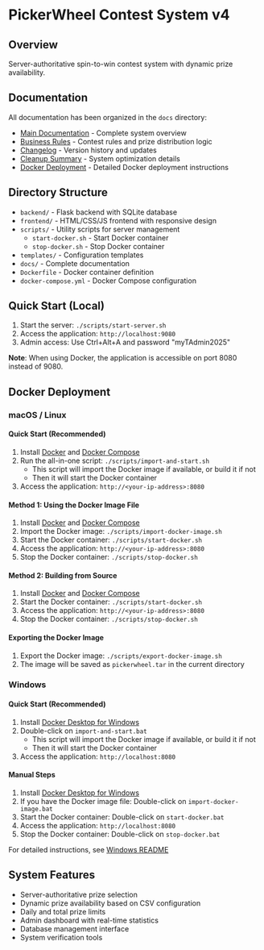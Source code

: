 # PickerWheel Contest System v4

## Overview
Server-authoritative spin-to-win contest system with dynamic prize availability.

## Documentation
All documentation has been organized in the `docs` directory:

- [Main Documentation](docs/README.md) - Complete system overview
- [Business Rules](docs/BUSINESS_RULES.md) - Contest rules and prize distribution logic
- [Changelog](docs/CHANGELOG.md) - Version history and updates
- [Cleanup Summary](docs/CLEANUP_SUMMARY.md) - System optimization details
- [Docker Deployment](docs/DOCKER_DEPLOYMENT.md) - Detailed Docker deployment instructions

## Directory Structure
- `backend/` - Flask backend with SQLite database
- `frontend/` - HTML/CSS/JS frontend with responsive design
- `scripts/` - Utility scripts for server management
  - `start-docker.sh` - Start Docker container
  - `stop-docker.sh` - Stop Docker container
- `templates/` - Configuration templates
- `docs/` - Complete documentation
- `Dockerfile` - Docker container definition
- `docker-compose.yml` - Docker Compose configuration

## Quick Start (Local)
1. Start the server: `./scripts/start-server.sh`
2. Access the application: `http://localhost:9080`
3. Admin access: Use Ctrl+Alt+A and password "myTAdmin2025"

**Note**: When using Docker, the application is accessible on port 8080 instead of 9080.

## Docker Deployment

### macOS / Linux

#### Quick Start (Recommended)
1. Install [Docker](https://www.docker.com/products/docker-desktop) and [Docker Compose](https://docs.docker.com/compose/install/)
2. Run the all-in-one script: `./scripts/import-and-start.sh`
   - This script will import the Docker image if available, or build it if not
   - Then it will start the Docker container
3. Access the application: `http://<your-ip-address>:8080`

#### Method 1: Using the Docker Image File
1. Install [Docker](https://www.docker.com/products/docker-desktop) and [Docker Compose](https://docs.docker.com/compose/install/)
2. Import the Docker image: `./scripts/import-docker-image.sh`
3. Start the Docker container: `./scripts/start-docker.sh`
4. Access the application: `http://<your-ip-address>:8080`
5. Stop the Docker container: `./scripts/stop-docker.sh`

#### Method 2: Building from Source
1. Install [Docker](https://www.docker.com/products/docker-desktop) and [Docker Compose](https://docs.docker.com/compose/install/)
2. Start the Docker container: `./scripts/start-docker.sh`
3. Access the application: `http://<your-ip-address>:8080`
4. Stop the Docker container: `./scripts/stop-docker.sh`

#### Exporting the Docker Image
1. Export the Docker image: `./scripts/export-docker-image.sh`
2. The image will be saved as `pickerwheel.tar` in the current directory

### Windows

#### Quick Start (Recommended)
1. Install [Docker Desktop for Windows](https://www.docker.com/products/docker-desktop)
2. Double-click on `import-and-start.bat`
   - This script will import the Docker image if available, or build it if not
   - Then it will start the Docker container
3. Access the application: `http://localhost:8080`

#### Manual Steps
1. Install [Docker Desktop for Windows](https://www.docker.com/products/docker-desktop)
2. If you have the Docker image file: Double-click on `import-docker-image.bat`
3. Start the Docker container: Double-click on `start-docker.bat`
4. Access the application: `http://localhost:8080`
5. Stop the Docker container: Double-click on `stop-docker.bat`

For detailed instructions, see [Windows README](WINDOWS_README.md)

## System Features
- Server-authoritative prize selection
- Dynamic prize availability based on CSV configuration
- Daily and total prize limits
- Admin dashboard with real-time statistics
- Database management interface
- System verification tools
